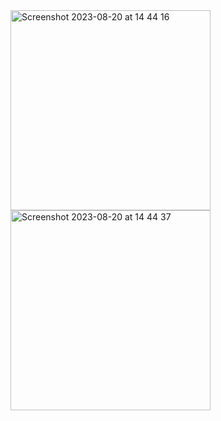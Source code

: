 <img width="320" alt="Screenshot 2023-08-20 at 14 44 16" src="https://github.com/Satrasar/Amazon_Clone_Swift/assets/80197939/043d64df-0335-4e06-9dd5-c55fec97b0bb">

<img width="320" alt="Screenshot 2023-08-20 at 14 44 37" src="https://github.com/Satrasar/Amazon_Clone_Swift/assets/80197939/e8d932fb-5fff-4e27-bd37-0ddb0ba64b4d">
